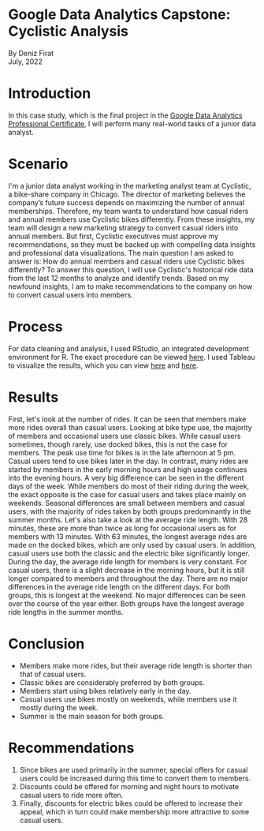 # Google Data Analytics Capstone: Cyclistic Analysis
By Deniz Firat  
July, 2022

# Introduction
In this case study, which is the final project in the [Google Data Analytics Professional Certificate](https://www.coursera.org/professional-certificates/google-data-analytics), I will perform many real-world tasks of a junior data analyst. 

# Scenario
I'm a junior data analyst working in the marketing analyst team at Cyclistic, a bike-share company in Chicago. The director of marketing believes the company’s future success depends on maximizing the number of annual memberships. Therefore, my team wants to understand how casual riders and annual members use Cyclistic bikes differently. From these insights, my team will design a new marketing strategy to convert casual riders into annual members. But first, Cyclistic executives must approve my recommendations, so they must be backed up with compelling data insights and professional data visualizations.
The main question I am asked to answer is: How do annual members and casual riders use Cyclistic bikes differently? To answer this question, I will use Cyclistic's historical ride data from the last 12 months to analyze and identify trends. Based on my newfound insights, I am to make recommendations to the company on how to convert casual users into members.

# Process
For data cleaning and analysis, I used RStudio, an integrated development environment for R. The exact procedure can be viewed [here](https://github.com/dfirat/google-data-analytics/blob/main/Google-Data-Analytics-Capstone.md).
I used Tableau to visualize the results, which you can view [here](https://public.tableau.com/app/profile/dfirat/viz/GoogleDataAnalyticsCapstoneProjectCyclistic_16586019303490/RidesDash) and [here](https://public.tableau.com/app/profile/dfirat/viz/GoogleDataAnalyticsCapstoneProjectCyclisticII/LengthDash).

# Results
First, let's look at the number of rides. It can be seen that members make more rides overall than casual users. Looking at bike type use, the majority of members and occasional users use classic bikes. While casual users sometimes, though rarely, use docked bikes, this is not the case for members. The peak use time for bikes is in the late afternoon at 5 pm. Casual users tend to use bikes later in the day. In contrast, many rides are started by members in the early morning hours and high usage continues into the evening hours. A very big difference can be seen in the different days of the week. While members do most of their riding during the week, the exact opposite is the case for casual users and takes place mainly on weekends. Seasonal differences are small between members and casual users, with the majority of rides taken by both groups predominantly in the summer months.
Let's also take a look at the average ride length. With 28 minutes, these are more than twice as long for occasional users as for members with 13 minutes. With 63 minutes, the longest average rides are made on the docked bikes, which are only used by casual users. In addition, casual users use both the classic and the electric bike significantly longer. During the day, the average ride length for members is very constant. For casual users, there is a slight decrease in the morning hours, but it is still longer compared to members and throughout the day. There are no major differences in the average ride length on the different days. For both groups, this is longest at the weekend. No major differences can be seen over the course of the year either. Both groups have the longest average ride lengths in the summer months.

# Conclusion
- Members make more rides, but their average ride length is shorter than that of casual users.
- Classic bikes are considerably preferred by both groups.
- Members start using bikes relatively early in the day.
- Casual users use bikes mostly on weekends, while members use it mostly during the week.
- Summer is the main season for both groups.

# Recommendations
1. Since bikes are used primarily in the summer, special offers for casual users could be increased during this time to convert them to members.
2. Discounts could be offered for morning and night hours to motivate casual users to ride more often.
3. Finally, discounts for electric bikes could be offered to increase their appeal, which in turn could make membership more attractive to some casual users.
